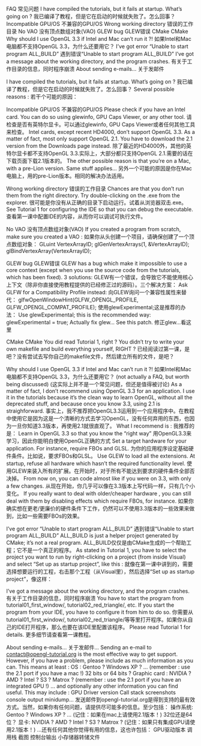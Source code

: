 FAQ
常见问题
I have compiled the tutorials, but it fails at startup. What’s going on ?
我已编译了教程，但是它在启动的时候就失败了。怎么回事？
Incompatible GPU/OS
不兼容的GPU/OS
Wrong working directory
错误的工作目录
No VAO
没有顶点数组对象(VAO)
GLEW bug
GLEW错误
CMake
CMake
Why should I use OpenGL 3.3 if Intel and Mac can’t run it ?!
如果Intel和Mac电脑都不支持OpenGL 3.3，为什么还要用它？
I’ve got error “Unable to start program ALL_BUILD”
遇到错误“Unable to start program ALL_BUILD”
I’ve got a message about the working directory, and the program crashes.
有关于工作目录的信息，同时程序崩溃
About sending e-mails…
关于发邮件


I have compiled the tutorials, but it fails at startup. What’s going on ?
我已编译了教程，但是它在启动的时候就失败了。怎么回事？
Several possible reasons :
若干个可能的原因：

Incompatible GPU/OS
不兼容的GPU/OS
Please check if you have an Intel card. You can do so using glewinfo, GPU Caps Viewer, or any other tool.
请检查是否有英特尔显卡。可以通过glewinfo, GPU Caps Viewer或者任何其他工具来检查。
Intel cards, except recent HD4000, don’t support OpenGL 3.3. As a matter of fact, most only support OpenGL 2.1. You have to download the 2.1 version from the Downloads page instead.
除了最近的HD4000外，其他的英特尔显卡都不支持OpenGL 3.3.实际上，大部分都只支持OpenGL 2.1.需要的话在下载页面下载2.1版本的。
The other possible reason is that you’re on a Mac, with a pre-Lion version. Same stuff applies…
另外一个可能的原因是你在Mac电脑上，用的pre-Lion版本。相同的解决办法适用。

Wrong working directory
错误的工作目录
Chances are that you don’t run them from the right directory. Try double-clicking on the .exe from the explorer.
很可能是你没有从正确的目录下启动运行。试着从浏览器双击.exe。
See Tutorial 1 for configuring the IDE so that you can debug the executable.
查看第一课中配置IDE的内容，从而你可以调试可执行文件。

No VAO
没有顶点数组对象(VAO)
If you created a program from scratch, make sure you created a VAO :
如果你从头创建一个项目，请确保创建了一个顶点数组对象：
GLuint VertexArrayID;
 glGenVertexArrays(1, &VertexArrayID);
 glBindVertexArray(VertexArrayID);

GLEW bug
GLEW错误
GLEW has a bug which make it impossible to use a core context (except when you use the source code from the tutorials, which has been fixed). 3 solutions:
GLEW有一个错误，会导致它不能使用核心上下文（除非你直接使用教程提供的已经修正过的源码）。三个解决方案：
Ask GLFW for a Compatibility Profile instead:
向GLEW询问一个兼容性属性来替代：
glfwOpenWindowHint(GLFW_OPENGL_PROFILE, GLFW_OPENGL_COMPAT_PROFILE);
使用glewExperimental;这是推荐的办法：
Use glewExperimental; this is the recommended way:
glewExperimental = true;
Actually fix glew… See this patch.
修正glew...看这里

CMake
CMake
You did read Tutorial 1, right ? You didn’t try to write your own makefile and build everything yourself, RIGHT ?
已经阅读过第一课，是吧？没有尝试去写你自己的makefile文件，然后建立所有的文件，是吧？


Why should I use OpenGL 3.3 if Intel and Mac can’t run it ?!
如果Intel和Mac电脑都不支持OpenGL 3.3，为什么还要用它？
(not actually a FAQ, but worth being discussed)
(这实际上并不是一个常见问题，但还是值得被讨论)
As a matter of fact, I don’t recommend using OpenGL 3.3 for an application. I use it in the tutorials because it’s the clean way to learn OpenGL, without all the deprecated stuff, and because once you know 3.3, using 2.1 is straighforward.
事实上，我不推荐把OpenGL3.3运用到一个应用程序中。在教程中使用它是因为这是一个清晰的方式去学习OpenGL，没有任何弃用的东西，也因为一旦你知道3.3版本，再使用2.1就很直观了。
What I recommend is :
我推荐的是：
Learn in OpenGL 3.3 so that you know the “right way”
用OpenGL3.3来学习，因此你能明白使用OpenGL正确的方式
Set a target hardware for your application. For instance, require FBOs and GLSL.
为你的应用程序设定基础硬件条件。比如说，要求FBOs和GLSL。
Use GLEW to load all the extensions. At startup, refuse all hardware which hasn’t the required functionality level.
使用GLEW来装入所有的扩展。在开始时，对于所有不能达到要求的硬件条件全部否决掉。
From now on, you can code almost like if you were on 3.3, with only a few changes.
从现在开始，你几乎可以像在3.3版本上写代码一样，只有几个小变化。
If you really want to deal with older/cheaper hardware , you can still deal with them by disabling effects which require FBOs, for instance.
如果你确实想在更老/更廉价的硬件条件下工作，仍然可以不使用3.3版本的一些效果来做到，比如一些需要FBOs的效果。


I’ve got error “Unable to start program ALL_BUILD”
遇到错误“Unable to start program ALL_BUILD”
ALL_BUILD is just a helper project generated by CMake; it’s not a real program.
ALL_BUILD仅仅是由CMake生成的一个帮助工程；它不是一个真正的程序。
As stated in Tutorial 1, you have to select the project you want to run by right-clicking on a project (from inside Visual) and select “Set up as startup project”, like this :
就像在第一课中讲到的，需要选择想要运行的工程，右击那个工程（从Visual里），然后选择“Set up as startup project”，像这样：


I’ve got a message about the working directory, and the program crashes.
有关于工作目录的信息，同时程序崩溃
You have to start the program from tutorial01_first_window/, tutorial02_red_triangle/, etc. If you start the program from your IDE, you have to configure it from him to do so.
你需要从tutorial01_first_window/, tutorial02_red_triangle/等等里打开程序。如果你从自己的IDE打开程序，那么也要在该IDE里配置该程序。
Please read Tutorial 1 for details.
更多细节请查看第一课教程。


About sending e-mails…
关于发邮件...
Sending an e-mail to contact@opengl-tutorial.org is the most effective way to get support. However, if you have a problem, please include as much information as you can. This means at least :
OS : Gentoo ? Windows XP ? … (remember : use the 2.1 port if you have a mac !)
32 bits or 64 bits ?
Graphic card : NVIDIA ? AMD ? Intel ? S3 ? Matrox ? (remember : use the 2.1 port if you have an integrated GPU !)
… and optionally any other information you can find useful. This may include :
GPU Driver version
Call stack
screenshots
console output
minidump…
发送邮件到opengl-tutorial.org是得到支持的最有效方式。当然，如果你有任何问题，请提供尽可能多的信息。至少包括：
操作系统: Gentoo ? Windows XP ? … (记住：如果在mac上请使用2.1版本！)
32位还是64位？
显卡: NVIDIA ? AMD ? Intel ? S3 ? Matrox ? (记住：如果只有集成GPU请使用2.1版本！)
...还有任何其他你觉得有用的信息，这也许包括：
GPU驱动版本
调用栈
截图
控制台输出
小存储器转储文件






